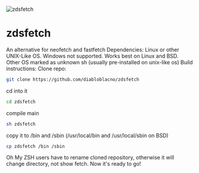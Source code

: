 ![zdsfetch](https://github.com/user-attachments/assets/6687edf1-4f60-4e2f-8056-b4c11505d355)
# zdsfetch
An alternative for neofetch and fastfetch
Dependencies:
Linux or other UNIX-Like OS. Windows not supported.
Works best on Linux and BSD. Other OS marked as unknown
sh (usually pre-installed on unix-like os)
Build instructions:
Clone repo:
```sh
git clone https://github.com/diabloblacno/zdsfetch
```
cd into it
```sh
cd zdsfetch
```
compile main
```sh
sh zdsfetch
```
copy it to /bin and /sbin (/usr/local/bin and /usr/local/sbin on BSD)
```sh
cp zdsfetch /bin /sbin
```
Oh My ZSH users have to rename cloned repository, otherwise it will change directory, not show fetch.
Now it's ready to go!
